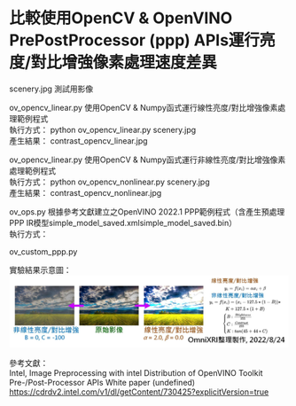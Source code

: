 # 比較使用OpenCV & OpenVINO PrePostProcessor (ppp) APIs運行亮度/對比增強像素處理速度差異

scenery.jpg 測試用影像  

ov_opencv_linear.py 使用OpenCV & Numpy函式運行線性亮度/對比增強像素處理範例程式  
執行方式： python ov_opencv_linear.py scenery.jpg  
產生結果： contrast_opencv_linear.jpg  

ov_opencv_linear.py 使用OpenCV & Numpy函式運行非線性亮度/對比增強像素處理範例程式  
執行方式： python ov_opencv_nonlinear.py scenery.jpg  
產生結果： contrast_opencv_nonlinear.jpg  

ov_ops.py  根據參考文獻建立之OpenVINO 2022.1 PPP範例程式（含產生預處理PPP IR模型simple_model_saved.xmlsimple_model_saved.bin）  
執行方式：

ov_custom_ppp.py 








實驗結果示意圖：  
![](https://github.com/OmniXRI/OpenVINO_PrePostProcessor/blob/main/images/20220824_Fig_04.jpg?raw=true)

參考文獻：  
Intel, Image Preprocessing with intel Distribution of OpenVINO Toolkit Pre-/Post-Processor APIs White paper (undefined)  
https://cdrdv2.intel.com/v1/dl/getContent/730425?explicitVersion=true

